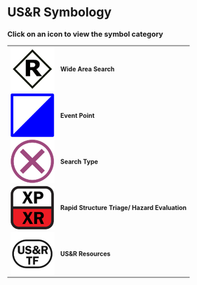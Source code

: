 # US&R Symbology
### Click on an icon to view the symbol category
|            |                     |
| ---------- | ------------------- | 
| <a href="https://github.com/NAPSG/USR-Symbology/tree/main/Wide%20Area%20Search"><img src="https://raw.githubusercontent.com/NAPSG/USR-Symbology/main/Wide%20Area%20Search/Search%20Human%20Interaction/SVGs/USR_WideAreaSearch_SearchHumanInteractions_Rescued.svg" align="center" width="100px"/></a> | **Wide Area Search** <br> |
| <a href="https://github.com/NAPSG/USR-Symbology/tree/main/Event%20Point"><img src="https://raw.githubusercontent.com/NAPSG/USR-Symbology/main/Event%20Point/SVGs/USR_EventPoint_OtherIncidentSupport_IncidentCommandPost.svg" align="center" width="100px"/></a> | **Event Point** <br> |
| <a href="https://github.com/NAPSG/USR-Symbology/tree/main/Waypoint%20Search%20Type"><img src="https://raw.githubusercontent.com/NAPSG/USR-Symbology/main/Waypoint%20Search%20Type/SVGs/USR_WaypointSearchType_Targeted.svg" align="center" width="100px"/></a> | **Search Type** <br> |
| <a href="https://github.com/NAPSG/USR-Symbology/tree/main/Rapid%20Structure%20Triage%20and%20Hazard%20Evaluation"><img src="https://raw.githubusercontent.com/NAPSG/USR-Symbology/main/Rapid%20Structure%20Triage%20and%20Hazard%20Evaluation/Rapid%20Structure%20Triage/SVGs/USR_RapidStructureTriage_HighProbabilityHighRisk.svg" align="center" width="100px"/></a> | **Rapid Structure Triage/ Hazard Evaluation** <br> |
| <a href="https://github.com/NAPSG/USR-Symbology/tree/main/Resource"><img src="https://raw.githubusercontent.com/NAPSG/USR-Symbology/main/Resource/SVGs/USR_Resource_USRTaskForce.svg" align="center" width="100px"/></a> | **US&R Resources** <br> |
